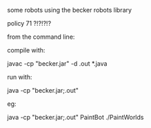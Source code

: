 some robots using the becker robots library

policy 71 ?!?!?!?


from the command line:

compile with:

  javac -cp "becker.jar" -d .out *.java

run with:

  java -cp "becker.jar;.out" <program name> <args>

eg:

  java -cp "becker.jar;.out" PaintBot ./PaintWorlds

